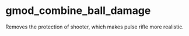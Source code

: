 # gmod_combine_ball_damage
Removes the protection of shooter, which makes pulse rifle more realistic.
